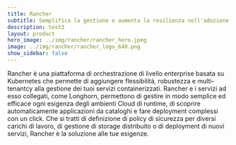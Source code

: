 ```yaml
---
title: Rancher
subtitle: Semplifica la gestione e aumenta la resilienza nell'adozione di Kubernetes.
description: test3
layout: product
hero_image: ../img/rancher/rancher_hero.jpeg
image: ../img/rancher/rancher_logo_640.png
show_sidebar: false
---
```

Rancher è una piattaforma di orchestrazione di livello enterprise basata su Kubernetes che permette di aggiungere flessibilità, robustezza e multi-tenantcy alla gestione dei tuoi servizi containerizzati. Rancher e i servizi ad esso collegati, come Longhorn, permettono di gestire in modo semplice ed efficace ogni esigenza degli ambienti Cloud di runtime, di scoprire automaticamente applicazioni da cataloghi e fare deployment complessi con un click. Che si tratti di definizione di policy di sicurezza per diversi carichi di lavoro, di gestione di storage distribuito o di deployment di nuovi servizi, Rancher è la soluzione alle tue esigenze.
